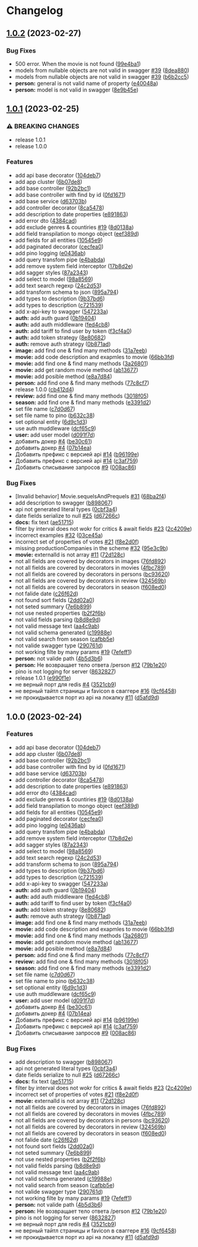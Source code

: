 # Changelog

## [1.0.2](https://github.com/mdwitr0/kinopoiskdev/compare/kinopooiskdev_api-v1.0.1...kinopooiskdev_api-v1.0.2) (2023-02-27)


### Bug Fixes

* 500 error. When the movie is not found ([99e4ba1](https://github.com/mdwitr0/kinopoiskdev/commit/99e4ba18843547ffd3f055fc13e4363db28a72cd))
* models from nullable objects are not valid in swagger [#39](https://github.com/mdwitr0/kinopoiskdev/issues/39) ([8dea880](https://github.com/mdwitr0/kinopoiskdev/commit/8dea8800dfcfd79a156bbb030dc43e0a6197e722))
* models from nullable objects are not valid in swagger [#39](https://github.com/mdwitr0/kinopoiskdev/issues/39) ([b6b2cc5](https://github.com/mdwitr0/kinopoiskdev/commit/b6b2cc534ba836c2e8de4d989bf004ace0a0d444))
* **person:** general is not valid name of property ([e40048a](https://github.com/mdwitr0/kinopoiskdev/commit/e40048a0b6ae291a9199f011445c07ea82eb145c))
* **person:** model is not valid in swagger ([8e9b45e](https://github.com/mdwitr0/kinopoiskdev/commit/8e9b45e5d9527a62b91a3f30e595244db094f948))

## [1.0.1](https://github.com/mdwitr0/kinopoiskdev/compare/kinopooiskdev_api-v1.0.0...kinopooiskdev_api-v1.0.1) (2023-02-25)


### ⚠ BREAKING CHANGES

* release 1.0.1
* release 1.0.0

### Features

* add api base decorator ([104deb7](https://github.com/mdwitr0/kinopoiskdev/commit/104deb7815a46514552007a1490a0229fede987a))
* add app cluster ([6b07de8](https://github.com/mdwitr0/kinopoiskdev/commit/6b07de87721f8070c6536022ee2d3bf10df7d919))
* add base controller ([92b2bc1](https://github.com/mdwitr0/kinopoiskdev/commit/92b2bc1523f03e8d25d85485a85d632444fd6d2f))
* add base controller with find by id ([0fd1671](https://github.com/mdwitr0/kinopoiskdev/commit/0fd16711e88ced35468d60066663a63e1a2a3c4c))
* add base service ([d63703b](https://github.com/mdwitr0/kinopoiskdev/commit/d63703b69d8e63f3787b772025c006c0a5b2c060))
* add controller decorator ([8ca5478](https://github.com/mdwitr0/kinopoiskdev/commit/8ca5478596cb6b854fe4e9b3480952b43a955ee1))
* add description to date properties ([e891863](https://github.com/mdwitr0/kinopoiskdev/commit/e891863b200fc7501f7f36393391398a6660d71c))
* add error dto ([4384cad](https://github.com/mdwitr0/kinopoiskdev/commit/4384cadd9cf81f4226a4308a058dd6c7ba192064))
* add exclude genres & countiries [#19](https://github.com/mdwitr0/kinopoiskdev/issues/19) ([8d0138a](https://github.com/mdwitr0/kinopoiskdev/commit/8d0138abbb711964068d6fefac38efced0596cfb))
* add field transpilation to mongo object ([eef389d](https://github.com/mdwitr0/kinopoiskdev/commit/eef389d04974b906c25f4bf2adba298d3edec753))
* add fields for all entities ([10545e9](https://github.com/mdwitr0/kinopoiskdev/commit/10545e90895fe797f7d77e1ae8887cd63c1cb4fb))
* add paginated decorator ([cecfea0](https://github.com/mdwitr0/kinopoiskdev/commit/cecfea0b589f84d3e4b0afa14383c07e3828be18))
* add pino logging ([e0436ab](https://github.com/mdwitr0/kinopoiskdev/commit/e0436ab5c84d5e3e40a9d9c7ff4fb07e278641b5))
* add query transfom pipe ([e4babda](https://github.com/mdwitr0/kinopoiskdev/commit/e4babda53fd66f5ca76de19fcc2d71cfd0948a16))
* add remove system field interceptor ([17b8d2e](https://github.com/mdwitr0/kinopoiskdev/commit/17b8d2e5824a82d423b76b5d55fda9d8b15c1ceb))
* add sagger styles ([87a2343](https://github.com/mdwitr0/kinopoiskdev/commit/87a2343d95c08e66c671c416e5bdd1348c41d1e6))
* add select to model ([98a8569](https://github.com/mdwitr0/kinopoiskdev/commit/98a8569094f1b133113273fc66a1b7215817e4b4))
* add text search regexp ([24c2d53](https://github.com/mdwitr0/kinopoiskdev/commit/24c2d53fb22d996e6643bc4f85e2e7ab205ab34d))
* add transform schema to json ([895a794](https://github.com/mdwitr0/kinopoiskdev/commit/895a7940f4dadac522515a792e8081b39afb9831))
* add types to description ([9b37bd6](https://github.com/mdwitr0/kinopoiskdev/commit/9b37bd6ee30bfa71eae7c4c4768065bf72713b13))
* add types to description ([c721539](https://github.com/mdwitr0/kinopoiskdev/commit/c7215393690eafeff138d559855f4c1349959546))
* add x-api-key to swagger ([547233a](https://github.com/mdwitr0/kinopoiskdev/commit/547233aa5acac0dcd5c36aedebb93e50475b0390))
* **auth:** add auth guard ([0b19404](https://github.com/mdwitr0/kinopoiskdev/commit/0b1940429fecd5ccda19689bdd52b59dafaff66a))
* **auth:** add auth middleware ([fed4cb8](https://github.com/mdwitr0/kinopoiskdev/commit/fed4cb8bc9f0f6190cd8edb0a97b966ad0c6e03b))
* **auth:** add tariff to find user by token ([f3cf4a0](https://github.com/mdwitr0/kinopoiskdev/commit/f3cf4a08f37c556e6197eacb4bf021d394be3605))
* **auth:** add token strategy ([8e80682](https://github.com/mdwitr0/kinopoiskdev/commit/8e806825c869fbd04cbacc21b06768326f3057cb))
* **auth:** remove auth strategy ([0b871ad](https://github.com/mdwitr0/kinopoiskdev/commit/0b871ad17b8de10496123241aa6bdce2e36b36bb))
* **image:** add find one & find many methods ([31a7eeb](https://github.com/mdwitr0/kinopoiskdev/commit/31a7eeb57cbc401267dc08447ff63d1c702d6331))
* **movie:** add code description and exapmles to movie ([66bb3fd](https://github.com/mdwitr0/kinopoiskdev/commit/66bb3fdbbe88df42d7058d8fa9251ee692a800e6))
* **movie:** add find one & find many methods ([3a26801](https://github.com/mdwitr0/kinopoiskdev/commit/3a26801880fa9211ffcb6ce0b1cbc19591dbb8c7))
* **movie:** add get random movie method ([ab13677](https://github.com/mdwitr0/kinopoiskdev/commit/ab13677f708e932869a4d26eee14d2ab8d2832a7))
* **movie:** add posible method ([e8a7d84](https://github.com/mdwitr0/kinopoiskdev/commit/e8a7d84896073c679140a214ff9911139332e42c))
* **person:** add find one & find many methods ([77c8cf7](https://github.com/mdwitr0/kinopoiskdev/commit/77c8cf78d0f39e62ddb7b2847722a312a52d6619))
* release 1.0.0 ([cb412d4](https://github.com/mdwitr0/kinopoiskdev/commit/cb412d41c261b6298d9049da0411422ebfcdc276))
* **review:** add find one & find many methods ([3018f05](https://github.com/mdwitr0/kinopoiskdev/commit/3018f05f9d021f928223d381a4b2d4644b9e8528))
* **season:** add find one & find many methods ([e3391d2](https://github.com/mdwitr0/kinopoiskdev/commit/e3391d2e9378d07910b6eb02106490deb774e0c9))
* set file name ([c7d0d67](https://github.com/mdwitr0/kinopoiskdev/commit/c7d0d6700e13a7e9998212f556690b5d9381dd03))
* set file name to pino ([b632c38](https://github.com/mdwitr0/kinopoiskdev/commit/b632c387e2673ce3ddad13fd28f8cca7942957f1))
* set optional entity ([6d9c1d3](https://github.com/mdwitr0/kinopoiskdev/commit/6d9c1d3efe62fdbce76777dde10f67a80e1728d8))
* use auth muddleware ([dcf65c9](https://github.com/mdwitr0/kinopoiskdev/commit/dcf65c9219b30aad484ffb6018ec958a0361e534))
* **user:** add user model ([d091f7d](https://github.com/mdwitr0/kinopoiskdev/commit/d091f7dab73b1367281efd29f23c933d605d17dc))
* добавить докер [#4](https://github.com/mdwitr0/kinopoiskdev/issues/4) ([be30c61](https://github.com/mdwitr0/kinopoiskdev/commit/be30c61d9beb59301ac07af195f348a09d329098))
* добавить докер [#4](https://github.com/mdwitr0/kinopoiskdev/issues/4) ([07b14ea](https://github.com/mdwitr0/kinopoiskdev/commit/07b14eab37d162fe57abb91f6b001640393a8508))
* Добавить префикс c версией api [#14](https://github.com/mdwitr0/kinopoiskdev/issues/14) ([b96199e](https://github.com/mdwitr0/kinopoiskdev/commit/b96199ed773187e42756aed2d4bbfcaf82195ab5))
* Добавить префикс c версией api [#14](https://github.com/mdwitr0/kinopoiskdev/issues/14) ([c3af759](https://github.com/mdwitr0/kinopoiskdev/commit/c3af7594edde98b515bca8348940409e8a619414))
* Добавить списывание запросов [#9](https://github.com/mdwitr0/kinopoiskdev/issues/9) ([008ac86](https://github.com/mdwitr0/kinopoiskdev/commit/008ac86276d4bf85a92a9556647ed7a05945806f))


### Bug Fixes

* [Invalid behavior] Movie.sequelsAndPrequels [#31](https://github.com/mdwitr0/kinopoiskdev/issues/31) ([68ba2f4](https://github.com/mdwitr0/kinopoiskdev/commit/68ba2f4438d3f97e8b1da248f4c84d03c5eb7b01))
* add description to swagger ([b898067](https://github.com/mdwitr0/kinopoiskdev/commit/b898067fa09c340b6820765351b53e349afb674d))
* api not generated literal types ([0cbf3a4](https://github.com/mdwitr0/kinopoiskdev/commit/0cbf3a43edaa49f9ae76aa3bb315d029727bb7c1))
* date fields serialize to null [#25](https://github.com/mdwitr0/kinopoiskdev/issues/25) ([d67266c](https://github.com/mdwitr0/kinopoiskdev/commit/d67266c5ede677239f027b04e87cce010e22923d))
* **docs:** fix text ([ae51715](https://github.com/mdwitr0/kinopoiskdev/commit/ae5171517cefed225d01a3e6fdadcac26ee7532c))
* filter by interval does not wokr for critics & await fields [#23](https://github.com/mdwitr0/kinopoiskdev/issues/23) ([2c4209e](https://github.com/mdwitr0/kinopoiskdev/commit/2c4209eb1a34f6af7981bb468b62a134b1aec79e))
* incorrect examples [#32](https://github.com/mdwitr0/kinopoiskdev/issues/32) ([03ce45a](https://github.com/mdwitr0/kinopoiskdev/commit/03ce45a74baf1ace38a6f562f2f834f3b1768e2c))
* incorrect set of properties of votes [#21](https://github.com/mdwitr0/kinopoiskdev/issues/21) ([f8e2d0f](https://github.com/mdwitr0/kinopoiskdev/commit/f8e2d0f27ae43daf36bdcbd0928a0424e12a45cc))
* missing productionCompanies in the scheme [#32](https://github.com/mdwitr0/kinopoiskdev/issues/32) ([95e3c9b](https://github.com/mdwitr0/kinopoiskdev/commit/95e3c9bf7b3bbd01b7e5cd261b7fbbe047ceb12e))
* **movie:** externalId is not array [#11](https://github.com/mdwitr0/kinopoiskdev/issues/11) ([72d128c](https://github.com/mdwitr0/kinopoiskdev/commit/72d128c91cce06141f9e35bee8c64a306b696fae))
* not all fields are covered by decorators in images ([76fd892](https://github.com/mdwitr0/kinopoiskdev/commit/76fd89207ee7da5ee4a42b656c3c6366e0609d9e))
* not all fields are covered by decorators in movies ([4fbc789](https://github.com/mdwitr0/kinopoiskdev/commit/4fbc78940da65770688909ef0baf6d90e11a50c7))
* not all fields are covered by decorators in persons ([bc93620](https://github.com/mdwitr0/kinopoiskdev/commit/bc93620366faa681a4410aaa249eeb9849720f49))
* not all fields are covered by decorators in review ([324569b](https://github.com/mdwitr0/kinopoiskdev/commit/324569b52bab962a728ce884c82973a45910c8c8))
* not all fields are covered by decorators in season ([f608ed0](https://github.com/mdwitr0/kinopoiskdev/commit/f608ed0f51bb2d8967195520e9e5273e5a9a511a))
* not falide date ([c26f62d](https://github.com/mdwitr0/kinopoiskdev/commit/c26f62d9b54276379fce89ca4c0ace68e1312903))
* not found sort fields ([2dd02a0](https://github.com/mdwitr0/kinopoiskdev/commit/2dd02a0b17e26051d441058d30685301ef7016d8))
* not seted summary ([7e6b899](https://github.com/mdwitr0/kinopoiskdev/commit/7e6b899cf0bd08918108e9e35b4ebc1c53077a8a))
* not use nested properties ([b2f2f6b](https://github.com/mdwitr0/kinopoiskdev/commit/b2f2f6bdc1303e52388f75ffcd64268c83a1cfc8))
* not valid fields parsing ([b8d8e9d](https://github.com/mdwitr0/kinopoiskdev/commit/b8d8e9d67f3a758ee685cb16155fa84ee9476ef1))
* not valid message text ([aa4c9ab](https://github.com/mdwitr0/kinopoiskdev/commit/aa4c9abdc8aee21541949cf3d1853b18db07c312))
* not valid schema generated ([c19988e](https://github.com/mdwitr0/kinopoiskdev/commit/c19988ef1c56c1230b29b3ce42f34f9deed144f2))
* not valid search from season ([cafbb5e](https://github.com/mdwitr0/kinopoiskdev/commit/cafbb5e8e8b895a948df5ba7a9cd28045a3be271))
* not valide swagger type ([290761d](https://github.com/mdwitr0/kinopoiskdev/commit/290761d0378d5284559be295b968415680b6944e))
* not working filte by many params [#19](https://github.com/mdwitr0/kinopoiskdev/issues/19) ([7efeff1](https://github.com/mdwitr0/kinopoiskdev/commit/7efeff137a844162c619eb9db7e8ca9f98b36ee8))
* **person:** not valide path ([4b5d3b6](https://github.com/mdwitr0/kinopoiskdev/commit/4b5d3b6aa8076c8cf3bcee6ab854375f6585da24))
* **person:** Не возвращает тело ответа /person [#12](https://github.com/mdwitr0/kinopoiskdev/issues/12) ([79b1e20](https://github.com/mdwitr0/kinopoiskdev/commit/79b1e20bce47868ad635818041ce213034cec11a))
* pino is not logging for server ([8632827](https://github.com/mdwitr0/kinopoiskdev/commit/86328275b37a145e943fae32acf8cf83fe9b43ff))
* release 1.0.1 ([e990f1e](https://github.com/mdwitr0/kinopoiskdev/commit/e990f1e51bec32befe9d8ad33071812d1c6c26c0))
* не верный порт для redis [#4](https://github.com/mdwitr0/kinopoiskdev/issues/4) ([3521cb9](https://github.com/mdwitr0/kinopoiskdev/commit/3521cb9898033015689b1c79fe75308982394cc0))
* не верный тайтл страницы и favicon в сваггере [#16](https://github.com/mdwitr0/kinopoiskdev/issues/16) ([9cf6458](https://github.com/mdwitr0/kinopoiskdev/commit/9cf645871e39260a768b9a63cbf14555c42ec2e6))
* не прокидывается порт из api на локалку [#11](https://github.com/mdwitr0/kinopoiskdev/issues/11) ([d5afd9d](https://github.com/mdwitr0/kinopoiskdev/commit/d5afd9d058567686477229f146d306f3a1c9026f))

## 1.0.0 (2023-02-24)


### Features

* add api base decorator ([104deb7](https://github.com/mdwitr0/kinopoiskdev/commit/104deb7815a46514552007a1490a0229fede987a))
* add app cluster ([6b07de8](https://github.com/mdwitr0/kinopoiskdev/commit/6b07de87721f8070c6536022ee2d3bf10df7d919))
* add base controller ([92b2bc1](https://github.com/mdwitr0/kinopoiskdev/commit/92b2bc1523f03e8d25d85485a85d632444fd6d2f))
* add base controller with find by id ([0fd1671](https://github.com/mdwitr0/kinopoiskdev/commit/0fd16711e88ced35468d60066663a63e1a2a3c4c))
* add base service ([d63703b](https://github.com/mdwitr0/kinopoiskdev/commit/d63703b69d8e63f3787b772025c006c0a5b2c060))
* add controller decorator ([8ca5478](https://github.com/mdwitr0/kinopoiskdev/commit/8ca5478596cb6b854fe4e9b3480952b43a955ee1))
* add description to date properties ([e891863](https://github.com/mdwitr0/kinopoiskdev/commit/e891863b200fc7501f7f36393391398a6660d71c))
* add error dto ([4384cad](https://github.com/mdwitr0/kinopoiskdev/commit/4384cadd9cf81f4226a4308a058dd6c7ba192064))
* add exclude genres & countiries [#19](https://github.com/mdwitr0/kinopoiskdev/issues/19) ([8d0138a](https://github.com/mdwitr0/kinopoiskdev/commit/8d0138abbb711964068d6fefac38efced0596cfb))
* add field transpilation to mongo object ([eef389d](https://github.com/mdwitr0/kinopoiskdev/commit/eef389d04974b906c25f4bf2adba298d3edec753))
* add fields for all entities ([10545e9](https://github.com/mdwitr0/kinopoiskdev/commit/10545e90895fe797f7d77e1ae8887cd63c1cb4fb))
* add paginated decorator ([cecfea0](https://github.com/mdwitr0/kinopoiskdev/commit/cecfea0b589f84d3e4b0afa14383c07e3828be18))
* add pino logging ([e0436ab](https://github.com/mdwitr0/kinopoiskdev/commit/e0436ab5c84d5e3e40a9d9c7ff4fb07e278641b5))
* add query transfom pipe ([e4babda](https://github.com/mdwitr0/kinopoiskdev/commit/e4babda53fd66f5ca76de19fcc2d71cfd0948a16))
* add remove system field interceptor ([17b8d2e](https://github.com/mdwitr0/kinopoiskdev/commit/17b8d2e5824a82d423b76b5d55fda9d8b15c1ceb))
* add sagger styles ([87a2343](https://github.com/mdwitr0/kinopoiskdev/commit/87a2343d95c08e66c671c416e5bdd1348c41d1e6))
* add select to model ([98a8569](https://github.com/mdwitr0/kinopoiskdev/commit/98a8569094f1b133113273fc66a1b7215817e4b4))
* add text search regexp ([24c2d53](https://github.com/mdwitr0/kinopoiskdev/commit/24c2d53fb22d996e6643bc4f85e2e7ab205ab34d))
* add transform schema to json ([895a794](https://github.com/mdwitr0/kinopoiskdev/commit/895a7940f4dadac522515a792e8081b39afb9831))
* add types to description ([9b37bd6](https://github.com/mdwitr0/kinopoiskdev/commit/9b37bd6ee30bfa71eae7c4c4768065bf72713b13))
* add types to description ([c721539](https://github.com/mdwitr0/kinopoiskdev/commit/c7215393690eafeff138d559855f4c1349959546))
* add x-api-key to swagger ([547233a](https://github.com/mdwitr0/kinopoiskdev/commit/547233aa5acac0dcd5c36aedebb93e50475b0390))
* **auth:** add auth guard ([0b19404](https://github.com/mdwitr0/kinopoiskdev/commit/0b1940429fecd5ccda19689bdd52b59dafaff66a))
* **auth:** add auth middleware ([fed4cb8](https://github.com/mdwitr0/kinopoiskdev/commit/fed4cb8bc9f0f6190cd8edb0a97b966ad0c6e03b))
* **auth:** add tariff to find user by token ([f3cf4a0](https://github.com/mdwitr0/kinopoiskdev/commit/f3cf4a08f37c556e6197eacb4bf021d394be3605))
* **auth:** add token strategy ([8e80682](https://github.com/mdwitr0/kinopoiskdev/commit/8e806825c869fbd04cbacc21b06768326f3057cb))
* **auth:** remove auth strategy ([0b871ad](https://github.com/mdwitr0/kinopoiskdev/commit/0b871ad17b8de10496123241aa6bdce2e36b36bb))
* **image:** add find one & find many methods ([31a7eeb](https://github.com/mdwitr0/kinopoiskdev/commit/31a7eeb57cbc401267dc08447ff63d1c702d6331))
* **movie:** add code description and exapmles to movie ([66bb3fd](https://github.com/mdwitr0/kinopoiskdev/commit/66bb3fdbbe88df42d7058d8fa9251ee692a800e6))
* **movie:** add find one & find many methods ([3a26801](https://github.com/mdwitr0/kinopoiskdev/commit/3a26801880fa9211ffcb6ce0b1cbc19591dbb8c7))
* **movie:** add get random movie method ([ab13677](https://github.com/mdwitr0/kinopoiskdev/commit/ab13677f708e932869a4d26eee14d2ab8d2832a7))
* **movie:** add posible method ([e8a7d84](https://github.com/mdwitr0/kinopoiskdev/commit/e8a7d84896073c679140a214ff9911139332e42c))
* **person:** add find one & find many methods ([77c8cf7](https://github.com/mdwitr0/kinopoiskdev/commit/77c8cf78d0f39e62ddb7b2847722a312a52d6619))
* **review:** add find one & find many methods ([3018f05](https://github.com/mdwitr0/kinopoiskdev/commit/3018f05f9d021f928223d381a4b2d4644b9e8528))
* **season:** add find one & find many methods ([e3391d2](https://github.com/mdwitr0/kinopoiskdev/commit/e3391d2e9378d07910b6eb02106490deb774e0c9))
* set file name ([c7d0d67](https://github.com/mdwitr0/kinopoiskdev/commit/c7d0d6700e13a7e9998212f556690b5d9381dd03))
* set file name to pino ([b632c38](https://github.com/mdwitr0/kinopoiskdev/commit/b632c387e2673ce3ddad13fd28f8cca7942957f1))
* set optional entity ([6d9c1d3](https://github.com/mdwitr0/kinopoiskdev/commit/6d9c1d3efe62fdbce76777dde10f67a80e1728d8))
* use auth muddleware ([dcf65c9](https://github.com/mdwitr0/kinopoiskdev/commit/dcf65c9219b30aad484ffb6018ec958a0361e534))
* **user:** add user model ([d091f7d](https://github.com/mdwitr0/kinopoiskdev/commit/d091f7dab73b1367281efd29f23c933d605d17dc))
* добавить докер [#4](https://github.com/mdwitr0/kinopoiskdev/issues/4) ([be30c61](https://github.com/mdwitr0/kinopoiskdev/commit/be30c61d9beb59301ac07af195f348a09d329098))
* добавить докер [#4](https://github.com/mdwitr0/kinopoiskdev/issues/4) ([07b14ea](https://github.com/mdwitr0/kinopoiskdev/commit/07b14eab37d162fe57abb91f6b001640393a8508))
* Добавить префикс c версией api [#14](https://github.com/mdwitr0/kinopoiskdev/issues/14) ([b96199e](https://github.com/mdwitr0/kinopoiskdev/commit/b96199ed773187e42756aed2d4bbfcaf82195ab5))
* Добавить префикс c версией api [#14](https://github.com/mdwitr0/kinopoiskdev/issues/14) ([c3af759](https://github.com/mdwitr0/kinopoiskdev/commit/c3af7594edde98b515bca8348940409e8a619414))
* Добавить списывание запросов [#9](https://github.com/mdwitr0/kinopoiskdev/issues/9) ([008ac86](https://github.com/mdwitr0/kinopoiskdev/commit/008ac86276d4bf85a92a9556647ed7a05945806f))


### Bug Fixes

* add description to swagger ([b898067](https://github.com/mdwitr0/kinopoiskdev/commit/b898067fa09c340b6820765351b53e349afb674d))
* api not generated literal types ([0cbf3a4](https://github.com/mdwitr0/kinopoiskdev/commit/0cbf3a43edaa49f9ae76aa3bb315d029727bb7c1))
* date fields serialize to null [#25](https://github.com/mdwitr0/kinopoiskdev/issues/25) ([d67266c](https://github.com/mdwitr0/kinopoiskdev/commit/d67266c5ede677239f027b04e87cce010e22923d))
* **docs:** fix text ([ae51715](https://github.com/mdwitr0/kinopoiskdev/commit/ae5171517cefed225d01a3e6fdadcac26ee7532c))
* filter by interval does not wokr for critics & await fields [#23](https://github.com/mdwitr0/kinopoiskdev/issues/23) ([2c4209e](https://github.com/mdwitr0/kinopoiskdev/commit/2c4209eb1a34f6af7981bb468b62a134b1aec79e))
* incorrect set of properties of votes [#21](https://github.com/mdwitr0/kinopoiskdev/issues/21) ([f8e2d0f](https://github.com/mdwitr0/kinopoiskdev/commit/f8e2d0f27ae43daf36bdcbd0928a0424e12a45cc))
* **movie:** externalId is not array [#11](https://github.com/mdwitr0/kinopoiskdev/issues/11) ([72d128c](https://github.com/mdwitr0/kinopoiskdev/commit/72d128c91cce06141f9e35bee8c64a306b696fae))
* not all fields are covered by decorators in images ([76fd892](https://github.com/mdwitr0/kinopoiskdev/commit/76fd89207ee7da5ee4a42b656c3c6366e0609d9e))
* not all fields are covered by decorators in movies ([4fbc789](https://github.com/mdwitr0/kinopoiskdev/commit/4fbc78940da65770688909ef0baf6d90e11a50c7))
* not all fields are covered by decorators in persons ([bc93620](https://github.com/mdwitr0/kinopoiskdev/commit/bc93620366faa681a4410aaa249eeb9849720f49))
* not all fields are covered by decorators in review ([324569b](https://github.com/mdwitr0/kinopoiskdev/commit/324569b52bab962a728ce884c82973a45910c8c8))
* not all fields are covered by decorators in season ([f608ed0](https://github.com/mdwitr0/kinopoiskdev/commit/f608ed0f51bb2d8967195520e9e5273e5a9a511a))
* not falide date ([c26f62d](https://github.com/mdwitr0/kinopoiskdev/commit/c26f62d9b54276379fce89ca4c0ace68e1312903))
* not found sort fields ([2dd02a0](https://github.com/mdwitr0/kinopoiskdev/commit/2dd02a0b17e26051d441058d30685301ef7016d8))
* not seted summary ([7e6b899](https://github.com/mdwitr0/kinopoiskdev/commit/7e6b899cf0bd08918108e9e35b4ebc1c53077a8a))
* not use nested properties ([b2f2f6b](https://github.com/mdwitr0/kinopoiskdev/commit/b2f2f6bdc1303e52388f75ffcd64268c83a1cfc8))
* not valid fields parsing ([b8d8e9d](https://github.com/mdwitr0/kinopoiskdev/commit/b8d8e9d67f3a758ee685cb16155fa84ee9476ef1))
* not valid message text ([aa4c9ab](https://github.com/mdwitr0/kinopoiskdev/commit/aa4c9abdc8aee21541949cf3d1853b18db07c312))
* not valid schema generated ([c19988e](https://github.com/mdwitr0/kinopoiskdev/commit/c19988ef1c56c1230b29b3ce42f34f9deed144f2))
* not valid search from season ([cafbb5e](https://github.com/mdwitr0/kinopoiskdev/commit/cafbb5e8e8b895a948df5ba7a9cd28045a3be271))
* not valide swagger type ([290761d](https://github.com/mdwitr0/kinopoiskdev/commit/290761d0378d5284559be295b968415680b6944e))
* not working filte by many params [#19](https://github.com/mdwitr0/kinopoiskdev/issues/19) ([7efeff1](https://github.com/mdwitr0/kinopoiskdev/commit/7efeff137a844162c619eb9db7e8ca9f98b36ee8))
* **person:** not valide path ([4b5d3b6](https://github.com/mdwitr0/kinopoiskdev/commit/4b5d3b6aa8076c8cf3bcee6ab854375f6585da24))
* **person:** Не возвращает тело ответа /person [#12](https://github.com/mdwitr0/kinopoiskdev/issues/12) ([79b1e20](https://github.com/mdwitr0/kinopoiskdev/commit/79b1e20bce47868ad635818041ce213034cec11a))
* pino is not logging for server ([8632827](https://github.com/mdwitr0/kinopoiskdev/commit/86328275b37a145e943fae32acf8cf83fe9b43ff))
* не верный порт для redis [#4](https://github.com/mdwitr0/kinopoiskdev/issues/4) ([3521cb9](https://github.com/mdwitr0/kinopoiskdev/commit/3521cb9898033015689b1c79fe75308982394cc0))
* не верный тайтл страницы и favicon в сваггере [#16](https://github.com/mdwitr0/kinopoiskdev/issues/16) ([9cf6458](https://github.com/mdwitr0/kinopoiskdev/commit/9cf645871e39260a768b9a63cbf14555c42ec2e6))
* не прокидывается порт из api на локалку [#11](https://github.com/mdwitr0/kinopoiskdev/issues/11) ([d5afd9d](https://github.com/mdwitr0/kinopoiskdev/commit/d5afd9d058567686477229f146d306f3a1c9026f))
